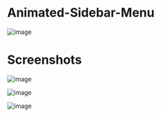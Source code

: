 # Animated-Sidebar-Menu

![image](https://user-images.githubusercontent.com/72864817/173788759-01277117-a6cd-4208-8c03-9021bc0a0240.png)

# Screenshots

![image](https://user-images.githubusercontent.com/72864817/175296956-d903c2b5-eae2-481a-9cb4-ce56aa7f4662.png)

![image](https://user-images.githubusercontent.com/72864817/175297105-449cdfd5-df6a-46ae-beaf-1c03afd8ea94.png)

![image](https://user-images.githubusercontent.com/72864817/175297157-1d01c7a2-76ee-46f3-9e96-d30f14976afc.png)
